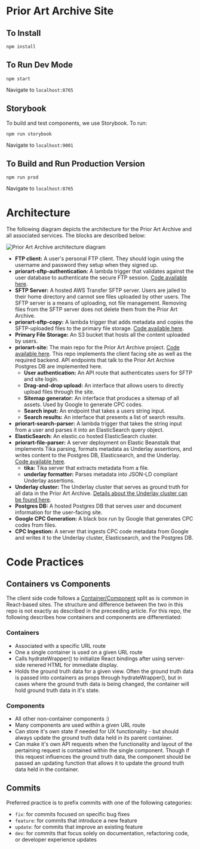 # Prior Art Archive Site


## To Install

```
npm install
```

## To Run Dev Mode

```
npm start
```
Navigate to `localhost:8765`

## Storybook

To build and test components, we use Storybook. To run:

```
npm run storybook
```

Navigate to `localhost:9001`	

## To Build and Run Production Version

```
npm run prod
```

Navigate to `localhost:8765`


# Architecture
The following diagram depicts the architecture for the Prior Art Archive and all associated services. The blocks are described below:

![Prior Art Archive architecture diagram](https://i.imgur.com/1mGeoFZ.png)

- **FTP client:** A user's personal FTP client. They should login using the username and password they setup when they signed up.
- **priorart-sftp-authentication:** A lambda trigger that validates against the user database to authenticate the secure FTP session. [Code available here](https://github.com/knowledgefutures/priorart-sftp-authentication).
- **SFTP Server:** A hosted AWS Transfer SFTP server. Users are jailed to their home directory and cannot see files uploaded by other users. The SFTP server is a means of uploading, not file management. Removing files from the SFTP server does not delete them from the Prior Art Archive.
- **priorart-sftp-copy:** A lambda trigger that adds metadata and copies the SFTP-uploaded files to the primary file storage. [Code available here](https://github.com/knowledgefutures/priorart-sftp-copy).
- **Primary File Storage:** An S3 bucket that hosts all the content uploaded by users.
- **priorart-site:** The main repo for the Prior Art Archive project. [Code available here](https://github.com/knowledgefutures/priorart-site). This repo implements the client facing site as well as the required backend. API endpoints that talk to the Prior Art Archive Postgres DB are implemented here.
	- **User authentication:** An API route that authenticates users for SFTP and site login.
	- **Drag-and-drop upload:** An interface that allows users to directly upload files through the site.
	- **Sitemap generator:** An interface that produces a sitemap of all assets. Used by Google to generate CPC codes.
	- **Search input:** An endpoint that takes a users string input.
	- **Search results:** An interface that presents a list of search results.
- **priorart-search-parser:** A lambda trigger that takes the string input from a user and parses it into an ElasticSearch query object.
- **ElasticSearch:** An elastic.co hosted ElasticSearch cluster.
- **priorart-file-parser:** A server deployment on Elastic Beanstalk that implements Tika parsing, formats metadata as Underlay assertions, and writes content to the Postgres DB, Elasticsearch, and the Underlay. [Code available here](https://github.com/knowledgefutures/priorart-file-parser).
	- **tika:** Tika server that extracts metadata from a file.
	- **underlay formatter:** Parses metadata into JSON-LD compliant Underlay assertions.
- **Underlay cluster:** The Underlay cluster that serves as ground truth for all data in the Prior Art Archive. [Details about the Underlay cluster can be found here](https://kfg.mit.edu/pub/l18rh143).
- **Postgres DB:** A hosted Postgres DB that serves user and document information for the user-facing site.
- **Google CPC Generation:** A black box run by Google that generates CPC codes from files.
- **CPC Ingestion:** A server that ingests CPC code metadata from Google and writes it to the Underlay cluster, Elasticsearch, and the Postgres DB.



# Code Practices

## Containers vs Components

The client side code follows a [Container/Component](https://medium.com/@dan_abramov/smart-and-dumb-components-7ca2f9a7c7d0) split as is common in React-based sites. The structure and difference between the two in this repo is not exactly as described in the preceeding article. For this repo, the following describes how containers and components are differentiated:

### Containers
- Associated with a specific URL route
- One a single container is used on a given URL route
- Calls hydrateWrapper() to initialize React bindings after using server-side renered HTML for immediate display.
- Holds the ground truth data for a given view. Often the ground truth data is passed into containers as props through hydrateWrapper(), but in cases where the ground truth data is being changed, the container will hold ground truth data in it's state.

### Components
- All other non-container components :)
- Many components are used within a given URL route
- Can store it's own state if needed for UX functionality - but should always update the ground truth data held in its parent container.
- Can make it's own API requests when the functionality and layout of the pertaining request is contained within the single component. Though if this request influences the ground truth data, the component should be passed an updating function that allows it to update the ground truth data held in the container.

## Commits

Preferred practice is to prefix commits with one of the following categories:
- `fix`: for commits focused on specific bug fixes
- `feature`: for commits that introduce a new feature
- `update`: for commits that improve an existing feature
- `dev`: for commits that focus solely on documentation, refactoring code, or developer experience updates



